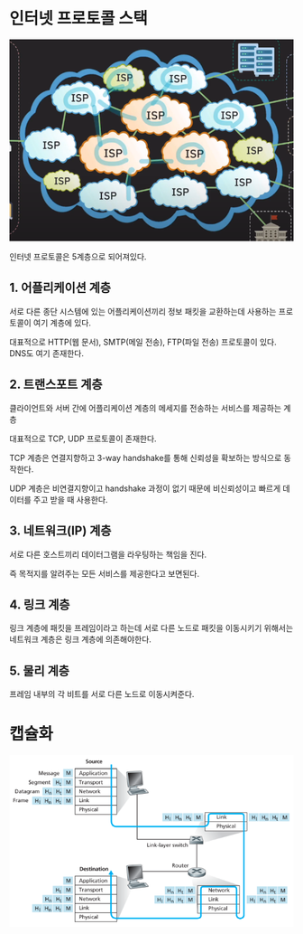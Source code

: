 # 인터넷 프로토콜 스택

![Alt text](image.png)

인터넷 프로토콜은 5계층으로 되어져있다.

## 1. 어플리케이션 계층

서로 다른 종단 시스템에 있는 어플리케이션끼리 정보 패킷을 교환하는데 사용하는 프로토콜이 여기 계층에 있다.

대표적으로 HTTP(웹 문서), SMTP(메일 전송), FTP(파일 전송) 프로토콜이 있다.
DNS도 여기 존재한다.

## 2. 트랜스포트 계층

클라이언트와 서버 간에 어플리케이션 계층의 메세지를 전송하는 서비스를 제공하는 계층

대표적으로 TCP, UDP 프로토콜이 존재한다.

TCP 계층은 연결지향하고 3-way handshake를 통해 신뢰성을 확보하는 방식으로 동작한다.

UDP 계층은 비연결지향이고 handshake 과정이 없기 때문에 비신뢰성이고 빠르게 데이터를 주고 받을 때 사용한다.

## 3. 네트워크(IP) 계층

서로 다른 호스트끼리 데이터그램을 라우팅하는 책임을 진다.

즉 목적지를 알려주는 모든 서비스를 제공한다고 보면된다.

## 4. 링크 계층

링크 계층에 패킷을 프레임이라고 하는데 서로 다른 노드로 패킷을 이동시키기 위해서는 네트워크 계층은 링크 계층에 의존해야한다.

## 5. 물리 계층

프레임 내부의 각 비트를 서로 다른 노드로 이동시켜준다.

# 캡슐화

![Alt text](image-3.png)
